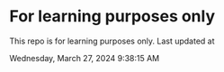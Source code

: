 # For learning purposes only
This repo is for learning purposes only.
Last updated at

Wednesday, March 27, 2024 9:38:15 AM

